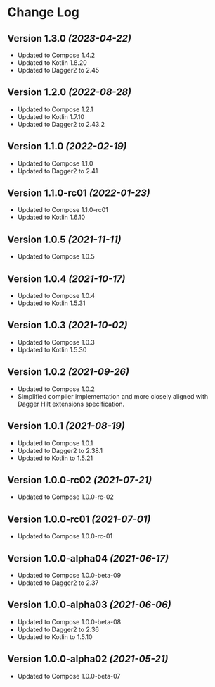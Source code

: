 Change Log
===========

Version 1.3.0 *(2023-04-22)*
----------------------------

* Updated to Compose 1.4.2
* Updated to Kotlin 1.8.20
* Updated to Dagger2 to 2.45

Version 1.2.0 *(2022-08-28)*
----------------------------

* Updated to Compose 1.2.1
* Updated to Kotlin 1.7.10
* Updated to Dagger2 to 2.43.2

Version 1.1.0 *(2022-02-19)*
----------------------------

* Updated to Compose 1.1.0
* Updated to Dagger2 to 2.41

Version 1.1.0-rc01 *(2022-01-23)*
----------------------------

* Updated to Compose 1.1.0-rc01
* Updated to Kotlin 1.6.10

Version 1.0.5 *(2021-11-11)*
----------------------------

* Updated to Compose 1.0.5

Version 1.0.4 *(2021-10-17)*
----------------------------

* Updated to Compose 1.0.4
* Updated to Kotlin 1.5.31

Version 1.0.3 *(2021-10-02)*
----------------------------

* Updated to Compose 1.0.3
* Updated to Kotlin 1.5.30

Version 1.0.2 *(2021-09-26)*
----------------------------

* Updated to Compose 1.0.2
* Simplified compiler implementation and more closely aligned with Dagger Hilt extensions specification.

Version 1.0.1 *(2021-08-19)*
----------------------------

* Updated to Compose 1.0.1
* Updated to Dagger2 to 2.38.1
* Updated to Kotlin to 1.5.21

Version 1.0.0-rc02 *(2021-07-21)*
----------------------------

* Updated to Compose 1.0.0-rc-02

Version 1.0.0-rc01 *(2021-07-01)*
----------------------------

* Updated to Compose 1.0.0-rc-01

Version 1.0.0-alpha04 *(2021-06-17)*
----------------------------

* Updated to Compose 1.0.0-beta-09
* Updated to Dagger2 to 2.37

Version 1.0.0-alpha03 *(2021-06-06)*
----------------------------

* Updated to Compose 1.0.0-beta-08
* Updated to Dagger2 to 2.36
* Updated to Kotlin to 1.5.10


Version 1.0.0-alpha02 *(2021-05-21)*
----------------------------

* Updated to Compose 1.0.0-beta-07
